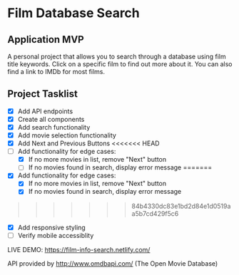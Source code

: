 # Film Database Search

## Application MVP
A personal project that allows you to search through a database using film title keywords. Click on a specific film to find out more about it. You can also find a link to IMDb for most films.

## Project Tasklist
- [x] Add API endpoints
- [x] Create all components
- [x] Add search functionality
- [x] Add movie selection functionality
- [x] Add Next and Previous Buttons
<<<<<<< HEAD
- [ ] Add functionality for edge cases:
    - [x] If no more movies in list, remove "Next" button
    - [ ] If no movies found in search, display error message
=======
- [x] Add functionality for edge cases:
    - [x] If no more movies in list, remove "Next" button
    - [x] If no movies found in search, display error message
>>>>>>> 84b4330dc83e1bd2d84e1d0519aa5b7cd429f5c6
- [x] Add responsive styling
- [ ] Verify mobile accessiblity

LIVE DEMO: https://film-info-search.netlify.com/

API provided by http://www.omdbapi.com/ (The Open Movie Database)
